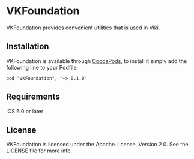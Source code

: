# VKFoundation

VKFoundation provides convenient utilities that is used in Viki.

## Installation

VKFoundation is available through [CocoaPods](http://cocoapods.org), to install
it simply add the following line to your Podfile:

    pod "VKFoundation", "~> 0.1.0"

## Requirements

iOS 6.0 or later

## License

VKFoundation is licensed under the Apache License, Version 2.0. See the LICENSE file for more info.
